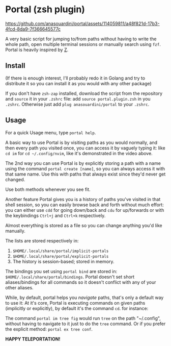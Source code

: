 # Portal (zsh plugin)

https://github.com/anasouardini/portal/assets/114059811/a48f821d-17b3-4fcd-8da9-7f366645577c

A very basic script for jumping to/from paths without having to write the whole path, open multiple terminal sessions or manually search using `fzf`. Portal is heavily inspired by [Z](https://github.com/rupa/z).

## Install

(If there is enough interest, I'll probably redo it in Golang and try to distribute it so you can install it as you would with any other package)

If you don't have `zsh-zap` installed, download the script from the repository and `source` it in your `.zshrc` file: add `source portal.plugin.zsh` in you `.zshrc`. Otherwise just add `plug anasouardini/portal` to your `.zshrc`.

## Usage

For a quick Usage menu, type `portal help`.

A basic way to use Portal is by visiting paths as you would normally, and then every path you visited once, you can access it by vaguely typing it: like `cd im` for `cd ~/.config/nvim`, like it's demonstrated in the video above.

The 2nd way you can use Portal is by explicitly storing a path with a name using the command `portal create [name]`, so you can always access it with that same name. Use this with paths that always exist since they'd never get changed.

Use both methods whenever you see fit.

Another feature Portal gives you is a history of paths you've visited in that shell session, so you can easily browse back and forth without much effort: you can either use `cdd` for going down/back and `cdu` for up/forwards or with the keybindings `Ctrl+j` and `Ctrl+k` respectively.

Almost everything is stored as a file so you can change anything you'd like manually.

The lists are stored respectively in:
1. `$HOME/.local/share/portal/implicit-portals`
2. `$HOME/.local/share/portal/explicit-portals`
3. The history is session-based; stored in memory.

The bindings you set using `portal bind` are stored in: `$HOME/.local/share/portal/bindings`. Portal doesn't set short aliases/bindings for all commands so it doesn't conflict with any of your other aliases. 

While, by default, portal helps you *navigate* paths, that's only a default way to use it: At it's core, Portal is executing commands on given paths (implicitly or explicitly), by default it's the command `cd`. for instance:

The command `portal im tree fig` would run `tree` on the path "~/.config", without having to navigate to it just to do the `tree` command. Or if you prefer the explicit method: `portal ex tree conf`.

**HAPPY TELEPORTATION!**
